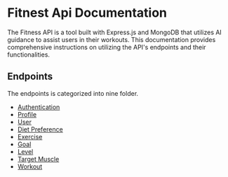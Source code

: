   # Fitnest Api Documentation

  The Fitness API is a tool built with Express.js and MongoDB that utilizes AI guidance to assist users in their workouts. This documentation provides comprehensive instructions on utilizing the API's endpoints and their functionalities.

  ## Endpoints

  The endpoints is categorized into nine folder.

  - [Authentication](https://github.com/AdityaRahmanDev/Documentation-Ap/blob/main/Authentication.md)
  - [Profile]()
  - [User]()
  - [Diet Preference]()
  - [Exercise]()
  - [Goal]()
  - [Level]()
  - [Target Muscle]()
  - [Workout]()
